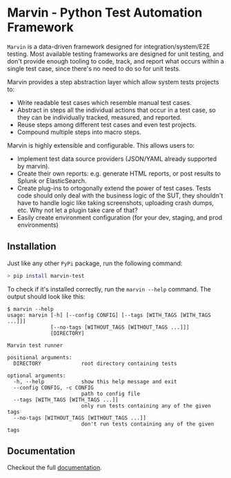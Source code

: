 # Marvin - Python Test Automation Framework

`Marvin` is a data-driven framework designed for integration/system/E2E testing.
Most available testing frameworks are designed for unit testing, and don't provide enough tooling to code, track, and report what occurs within a single test case, since there's no need to do so for unit tests.

Marvin provides a step abstraction layer which allow system tests projects to:

* Write readable test cases which resemble manual test cases.
* Abstract in steps all the individual actions that occur in a test case, so they can be individually tracked, measured, and reported.
* Reuse steps among different test cases and even test projects.
* Compound multiple steps into macro steps.

Marvin is highly extensible and configurable. This allows users to:

* Implement test data source providers (JSON/YAML already supported by marvin).
* Create their own reports: e.g. generate HTML reports, or post results to Splunk or ElasticSearch.
* Create plug-ins to ortogonally extend the power of test cases. Tests code should only deal with the business logic of the SUT, they shouldn't have to handle logic like taking screenshots, uploading crash dumps, etc. Why not let a plugin take care of that?
* Easily create environment configuration (for your dev, staging, and prod environments)

## Installation

Just like any other `PyPi` package, run the following command:

```bash
> pip install marvin-test
```

To check if it's installed correctly, run the `marvin --help` command. The output should look like this:

```
$ marvin --help
usage: marvin [-h] [--config CONFIG] [--tags [WITH_TAGS [WITH_TAGS ...]]]
              [--no-tags [WITHOUT_TAGS [WITHOUT_TAGS ...]]]
              [DIRECTORY]

Marvin test runner

positional arguments:
  DIRECTORY             root directory containing tests

optional arguments:
  -h, --help            show this help message and exit
  --config CONFIG, -c CONFIG
                        path to config file
  --tags [WITH_TAGS [WITH_TAGS ...]]
                        only run tests containing any of the given tags
  --no-tags [WITHOUT_TAGS [WITHOUT_TAGS ...]]
                        don't run tests containing any of the given tags
```
## Documentation

Checkout the full [documentation](documentation/main.md).
